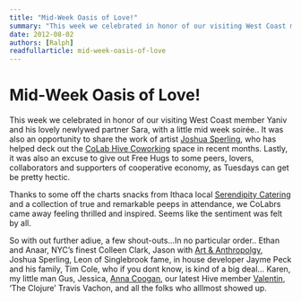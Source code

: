```yaml
---
title: "Mid-Week Oasis of Love!"
summary: "This week we celebrated in honor of our visiting West Coast member Yaniv and his lovely newlywed partner Sara, with a little mid week soirée.. It was also an opportunity to share the work of artist Joshua Sperling, who has helped deck out the CoLab Hive Coworking space in recent months.  Lastly, it was also an excuse to give out Free Hugs to some peers, lovers, collaborators and supporters of cooperative economy, as Tuesdays can get be pretty hectic."
date: 2012-08-02
authors: [Ralph]
readfullarticle: mid-week-oasis-of-love
---
```


# Mid-Week Oasis of Love!

This week we celebrated in honor of our visiting West Coast member Yaniv and his lovely newlywed partner Sara, with a little mid week soirée.. It was also an opportunity to share the work of artist [Joshua Sperling](http://www.joshuasperling.com/), who has helped deck out the [CoLab Hive Coworking](http://www.colabhive.com/) space in recent months.  Lastly, it was also an excuse to give out Free Hugs to some peers, lovers, collaborators and supporters of cooperative economy, as Tuesdays can get be pretty hectic.

Thanks to some off the charts snacks from Ithaca local [Serendipity Catering](http://serendipitycatering.biz/) and a collection of true and remarkable peeps in attendance, we CoLabrs came away feeling thrilled and inspired. Seems like the sentiment was felt by all.

So with out further adiue, a few shout-outs…In no particular order..
Ethan and Anaar, NYC’s finest Colleen Clark, Jason with
[Art & Anthropolgy](http://www.artandanthropology.com/), Joshua Sperling, Leon of Singlebrook fame, in house developer Jayme Peck and his family, Tim Cole, who if you dont know, is kind of a big deal... Karen, my little man Gus, Jessica, [Anna Coogan](http://www.annacoogan.com/), our latest Hive member [Valentin](http://www.knowded.com/), ‘The Clojure’ Travis Vachon, and all the folks who alllmost showed up.
